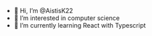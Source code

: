 - 👋 Hi, I’m @AistisK22
- 👀 I’m interested in computer science
- 🌱 I’m currently learning React with Typescript

<!---
AistisK22/AistisK22 is a ✨ special ✨ repository because its `README.md` (this file) appears on your GitHub profile.
You can click the Preview link to take a look at your changes.
--->
